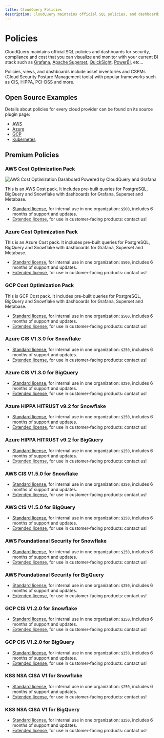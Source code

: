 ```yaml
---
title: CloudQuery Policies
description: CloudQuery maintains official SQL policies, and dashboards for security, compliance and cost that you can visualize and monitor with your current BI stack such as Grafana, Apache Superset, QuickSight, PowerBI, etc…
---
```


# Policies

CloudQuery maintains official SQL policies and dashboards for security, compliance and cost that you can visualize and monitor with your current BI stack such as [Grafana](/how-to-guides/open-source-cspm), [Apache Superset](/how-to-guides/cloud-asset-inventory-cloudquery-apache-superset), [QuickSight](/how-to-guides/cloud-asset-inventory-cloudquery-aws-quicksight), [PowerBI](/how-to-guides/cloud-asset-inventory-cloudquery-microsoft-power-bi), etc…

Policies, views, and dashboards include asset inventories and CSPMs (Cloud Security Posture Management tools) with popular frameworks such as CIS, HIPPA, PCI-DSS and more.

## Open Source Examples

Details about policies for every cloud provider can be found on its source plugin page:

- [AWS](https://hub.cloudquery.io/plugins/source/cloudquery/aws)
- [Azure](https://hub.cloudquery.io/plugins/source/cloudquery/azure)
- [GCP](https://hub.cloudquery.io/plugins/source/cloudquery/gcp)
- [Kubernetes](https://hub.cloudquery.io/plugins/source/cloudquery/k8s)

## Premium Policies

### AWS Cost Optimization Pack

![AWS Cost Optimization Dashboard Powered by CloudQuery and Grafana](/images/dashboards/aws-cost.png)

This is an AWS Cost pack. It includes pre-built queries for PostgreSQL, BigQuery and Snowflake with dashboards for Grafana, Superset and Metabase.

- [Standard license](/buy/aws-cost-pack-standard), for internal use in one organization: `$500`, includes 6 months of support and updates.
- [Extended license](/contact-policies), for use in customer-facing products: contact us!

### Azure Cost Optimization Pack

This is an Azure Cost pack. It includes pre-built queries for PostgreSQL, BigQuery and Snowflake with dashboards for Grafana, Superset and Metabase.

- [Standard license](/buy/azure-cost-pack-standard), for internal use in one organization: `$500`, includes 6 months of support and updates.
- [Extended license](/contact-policies), for use in customer-facing products: contact us!

### GCP Cost Optimization Pack

This is GCP Cost pack. It includes pre-built queries for PostgreSQL, BigQuery and Snowflake with dashboards for Grafana, Superset and Metabase.

- [Standard license](/buy/gcp-cost-pack-standard), for internal use in one organization: `$500`, includes 6 months of support and updates.
- [Extended license](/contact-policies), for use in customer-facing products: contact us!

### Azure CIS V1.3.0 for Snowflake
- [Standard license](/buy/azure_cis_v1_3_0_snowflake-standard), for internal use in one organization: `$250`, includes 6 months of support and updates.
- [Extended license](/contact-policies), for use in customer-facing products: contact us!

### Azure CIS V1.3.0 for BigQuery
- [Standard license](/buy/azure_cis_v1_3_0_bigquery-standard), for internal use in one organization: `$250`, includes 6 months of support and updates.
- [Extended license](/contact-policies), for use in customer-facing products: contact us!

### Azure HIPPA HITRUST v9.2 for Snowflake
- [Standard license](/buy/azure_hippa_hitrust_v9_2_snowflake-standard), for internal use in one organization: `$250`, includes 6 months of support and updates.
- [Extended license](/contact-policies), for use in customer-facing products: contact us!

### Azure HIPPA HITRUST v9.2 for BigQuery
- [Standard license](/buy/azure_hippa_hitrust_v9_2_bigquery-standard), for internal use in one organization: `$250`, includes 6 months of support and updates.
- [Extended license](/contact-policies), for use in customer-facing products: contact us!

### AWS CIS V1.5.0 for Snowflake
- [Standard license](/buy/aws_cis_v1_5_0_snowflake-standard), for internal use in one organization: `$250`, includes 6 months of support and updates.
- [Extended license](/contact-policies), for use in customer-facing products: contact us!

### AWS CIS V1.5.0 for BigQuery
- [Standard license](/buy/aws_cis_v1_5_0_bigquery-standard), for internal use in one organization: `$250`, includes 6 months of support and updates.
- [Extended license](/contact-policies), for use in customer-facing products: contact us!

### AWS Foundational Security for Snowflake
- [Standard license](/buy/aws_foundational_security_snowflake-standard), for internal use in one organization: `$250`, includes 6 months of support and updates.
- [Extended license](/contact-policies), for use in customer-facing products: contact us!

### AWS Foundational Security for BigQuery
- [Standard license](/buy/aws_foundational_security_bigquery-standard), for internal use in one organization: `$250`, includes 6 months of support and updates.
- [Extended license](/contact-policies), for use in customer-facing products: contact us!

### GCP CIS V1.2.0 for Snowflake
- [Standard license](/buy/gcp_cis_v1_2_0_snowflake-standard), for internal use in one organization: `$250`, includes 6 months of support and updates.
- [Extended license](/contact-policies), for use in customer-facing products: contact us!

### GCP CIS V1.2.0 for BigQuery
- [Standard license](/buy/gcp_cis_v1_2_0_bigquery-standard), for internal use in one organization: `$250`, includes 6 months of support and updates.
- [Extended license](/contact-policies), for use in customer-facing products: contact us!

### K8S NSA CISA V1 for Snowflake
- [Standard license](/buy/k8s_nsa_cisa_v1_snowflake-standard), for internal use in one organization: `$250`, includes 6 months of support and updates.
- [Extended license](/contact-policies), for use in customer-facing products: contact us!

### K8S NSA CISA V1 for BigQuery
- [Standard license](/buy/k8s_nsa_cisa_v1_bigquery-standard), for internal use in one organization: `$250`, includes 6 months of support and updates.
- [Extended license](/contact-policies), for use in customer-facing products: contact us!
